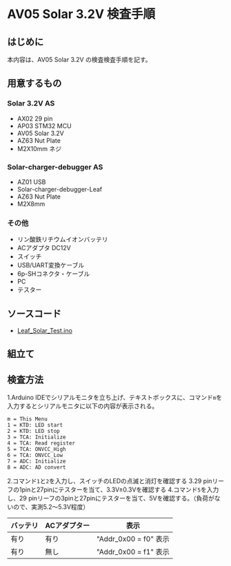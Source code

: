 # AV05 Solar 3.2V 検査手順
## はじめに
本内容は、AV05 Solar 3.2V の検査検査手順を記す。
## 用意するもの
### Solar 3.2V AS
* AX02 29 pin
* AP03 STM32 MCU  
* AV05 Solar 3.2V
* AZ63 Nut Plate
* M2X10mm ネジ
### Solar-charger-debugger AS
* AZ01 USB
* Solar-charger-debugger-Leaf
* AZ63 Nut Plate
* M2X8mm
### その他
* リン酸鉄リチウムイオンバッテリ
* ACアダプタ DC12V
* スイッチ
* USB/UART変換ケーブル
* 6p-SHコネクタ・ケーブル
* PC
* テスター
## ソースコード
* [Leaf_Solar_Test.ino](https://github.com/Leafony/Sample-Sketches/blob/master/Leaf_Solar_Test/Leaf_Solar_Test.ino)
## 組立て

## 検査方法
1.Arduino IDEでシリアルモニタを立ち上げ、テキストボックスに、コマンド`m`を入力するとシリアルモニタに以下の内容が表示される。
 ```
 m = This Menu
 1 = KTD: LED start
 2 = KTD: LED stop
 3 = TCA: Initialize
 4 = TCA: Read register
 5 = TCA: ONVCC_High
 6 = TCA: ONVCC_Low
 7 = ADC: Initialize
 8 = ADC: AD convert
 ```
2.コマンド`1`と`2`を入力し、スイッチのLEDの点滅と消灯を確認する
3.29 pinリーフの1pinと27pinにテスターを当て、3.3V±0.3Vを確認する
4.コマンド`5`を入力し、29 pinリーフの3pinと27pinにテスターを当て、5Vを確認する。（負荷がないので、実測5.2～5.3V程度）

| バッテリ | ACアダプター | 表示|
| :--- | :--- | :---: |
| 有り | 有り |"Addr_0x00 = f0" 表示  |
| 有り | 無し | "Addr_0x00 = f1" 表示 |

